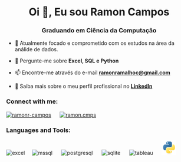 <h1 align="center">Oi 👋, Eu sou Ramon Campos</h1>
<h3 align="center">Graduando em Ciência da Computação</h3>

- 🌱 Atualmente focado e comprometido com os estudos na área da análide de dados.

- 💬 Pergunte-me sobre **Excel, SQL e Python**

- 📫 Encontre-me através do e-mail **ramonramalhoc@gmail.com**

- 📄 Saiba mais sobre o meu perfil profissional no [**LinkedIn**](https://www.linkedin.com/in/ramonr-campos/)

<h3 align="left">Connect with me:</h3>
<p align="left">
  <a href="https://linkedin.com/in/ramonr-campos" target="blank"> <img align="center" src="https://raw.githubusercontent.com/rahuldkjain/github-profile-readme-generator/master/src/images/icons/Social/linked-in-alt.svg" alt="ramonr-campos" height="30" width="40" /></a> &nbsp&nbsp&nbsp&nbsp
  <a href="https://instagram.com/ramon.cmps" target="blank"><img align="center" src="https://raw.githubusercontent.com/rahuldkjain/github-profile-readme-generator/master/src/images/icons/Social/instagram.svg" alt="ramon.cmps" height="30" width="40" /></a>
</p>

<h3 align="left">Languages and Tools:</h3>

<p align="left">
  <img src="https://www.svgrepo.com/show/373589/excel.svg" alt="excel" width="40" height="40"/>&nbsp&nbsp&nbsp&nbsp
  <img src="https://img.icons8.com/color/480/microsoft-sql-server.png" alt="mssql" width="40" height="40"/> &nbsp&nbsp&nbsp&nbsp
  <img src="https://www.svgrepo.com/show/354200/postgresql.svg" alt="postgresql" width="40" height="40"/> &nbsp&nbsp&nbsp&nbsp
  <img src="https://www.vectorlogo.zone/logos/sqlite/sqlite-icon.svg" alt="sqlite" width="40" height="40"/> &nbsp&nbsp&nbsp&nbsp
  <img src="https://www.svgrepo.com/show/354428/tableau-icon.svg" alt="tableau" width="40" height="40"/> &nbsp&nbsp&nbsp&nbsp
  <img src="https://raw.githubusercontent.com/devicons/devicon/master/icons/python/python-original.svg" alt="python" width="40" height="40"/>
</p>

<!---
- 👋 Hi, I’m @ramonrcampos
- 👀 I’m interested in ...
- 🌱 I’m currently learning ...
- 💞️ I’m looking to collaborate on ...
- 📫 How to reach me ...


ramonrcampos/ramonrcampos is a ✨ special ✨ repository because its `README.md` (this file) appears on your GitHub profile.
You can click the Preview link to take a look at your changes.
--->
